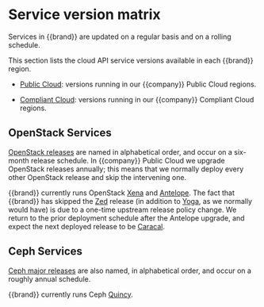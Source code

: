 # Service version matrix

Services in {{brand}} are updated on a regular basis and
on a rolling schedule.

This section lists the cloud API service versions available in each
{{brand}} region.

* [Public Cloud](public.md): versions running in our {{company}}
  Public Cloud regions.

* [Compliant Cloud](compliant.md): versions running in our
  {{company}} Compliant Cloud regions.


## OpenStack Services

[OpenStack releases](https://releases.openstack.org) are named in alphabetical order, and occur on a six-month release schedule.
In {{company}} Public Cloud we upgrade OpenStack releases annually; this means that we normally deploy every other OpenStack release and skip the intervening one.

{{brand}} currently runs OpenStack [Xena](https://releases.openstack.org/xena) and [Antelope](https://releases.openstack.org/antelope).
The fact that {{brand}} has skipped the [Zed](https://releases.openstack.org/zed) release (in addition to [Yoga](https://releases.openstack.org/antelope), as we normally would have) is due to a one-time upstream release policy change.
We return to the prior deployment schedule after the Antelope upgrade, and expect the next deployed release to be [Caracal](https://releases.openstack.org/caracal).


## Ceph Services

[Ceph major
releases](https://docs.ceph.com/en/latest/releases/index.html#release-timeline)
are also named, in alphabetical order, and occur on a roughly annual schedule.

{{brand}} currently runs Ceph
[Quincy](https://docs.ceph.com/en/latest/releases/quincy).

